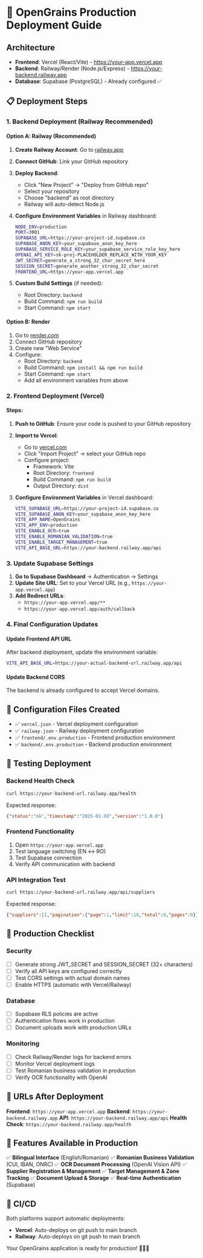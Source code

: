 # 🚀 OpenGrains Production Deployment Guide

## Architecture
- **Frontend**: Vercel (React/Vite) - https://your-app.vercel.app
- **Backend**: Railway/Render (Node.js/Express) - https://your-backend.railway.app
- **Database**: Supabase (PostgreSQL) - Already configured ✅

## 📋 Deployment Steps

### 1. Backend Deployment (Railway Recommended)

#### Option A: Railway (Recommended)
1. **Create Railway Account**: Go to [railway.app](https://railway.app)
2. **Connect GitHub**: Link your GitHub repository
3. **Deploy Backend**:
   - Click "New Project" → "Deploy from GitHub repo"
   - Select your repository
   - Choose "backend" as root directory
   - Railway will auto-detect Node.js

4. **Configure Environment Variables** in Railway dashboard:
   ```bash
   NODE_ENV=production
   PORT=3001
   SUPABASE_URL=https://your-project-id.supabase.co
   SUPABASE_ANON_KEY=your_supabase_anon_key_here
   SUPABASE_SERVICE_ROLE_KEY=your_supabase_service_role_key_here
   OPENAI_API_KEY=sk-proj-PLACEHOLDER_REPLACE_WITH_YOUR_KEY
   JWT_SECRET=generate_a_strong_32_char_secret_here
   SESSION_SECRET=generate_another_strong_32_char_secret
   FRONTEND_URL=https://your-app.vercel.app
   ```

5. **Custom Build Settings** (if needed):
   - Root Directory: `backend`
   - Build Command: `npm run build`
   - Start Command: `npm start`

#### Option B: Render
1. Go to [render.com](https://render.com)
2. Connect GitHub repository
3. Create new "Web Service"
4. Configure:
   - Root Directory: `backend`
   - Build Command: `npm install && npm run build`
   - Start Command: `npm start`
   - Add all environment variables from above

### 2. Frontend Deployment (Vercel)

#### Steps:
1. **Push to GitHub**: Ensure your code is pushed to your GitHub repository
2. **Import to Vercel**:
   - Go to [vercel.com](https://vercel.com)
   - Click "Import Project" → select your GitHub repo
   - Configure project:
     - Framework: Vite
     - Root Directory: `frontend`
     - Build Command: `npm run build`
     - Output Directory: `dist`

3. **Configure Environment Variables** in Vercel dashboard:
   ```bash
   VITE_SUPABASE_URL=https://your-project-id.supabase.co
   VITE_SUPABASE_ANON_KEY=your_supabase_anon_key_here
   VITE_APP_NAME=OpenGrains
   VITE_APP_ENV=production
   VITE_ENABLE_OCR=true
   VITE_ENABLE_ROMANIAN_VALIDATION=true
   VITE_ENABLE_TARGET_MANAGEMENT=true
   VITE_API_BASE_URL=https://your-backend.railway.app/api
   ```

### 3. Update Supabase Settings

1. **Go to Supabase Dashboard** → Authentication → Settings
2. **Update Site URL**: Set to your Vercel URL (e.g., `https://your-app.vercel.app`)
3. **Add Redirect URLs**:
   - `https://your-app.vercel.app/**`
   - `https://your-app.vercel.app/auth/callback`

### 4. Final Configuration Updates

#### Update Frontend API URL
After backend deployment, update the environment variable:
```bash
VITE_API_BASE_URL=https://your-actual-backend-url.railway.app/api
```

#### Update Backend CORS
The backend is already configured to accept Vercel domains.

## 🔧 Configuration Files Created

- ✅ `vercel.json` - Vercel deployment configuration
- ✅ `railway.json` - Railway deployment configuration
- ✅ `frontend/.env.production` - Frontend production environment
- ✅ `backend/.env.production` - Backend production environment

## 🧪 Testing Deployment

### Backend Health Check
```bash
curl https://your-backend-url.railway.app/health
```
Expected response:
```json
{"status":"ok","timestamp":"2025-01-XX","version":"1.0.0"}
```

### Frontend Functionality
1. Open `https://your-app.vercel.app`
2. Test language switching (EN ↔ RO)
3. Test Supabase connection
4. Verify API communication with backend

### API Integration Test
```bash
curl https://your-backend-url.railway.app/api/suppliers
```
Expected response:
```json
{"suppliers":[],"pagination":{"page":1,"limit":10,"total":0,"pages":0}}
```

## 🚨 Production Checklist

### Security
- [ ] Generate strong JWT_SECRET and SESSION_SECRET (32+ characters)
- [ ] Verify all API keys are configured correctly
- [ ] Test CORS settings with actual domain names
- [ ] Enable HTTPS (automatic with Vercel/Railway)

### Database
- [ ] Supabase RLS policies are active
- [ ] Authentication flows work in production
- [ ] Document uploads work with production URLs

### Monitoring
- [ ] Check Railway/Render logs for backend errors
- [ ] Monitor Vercel deployment logs
- [ ] Test Romanian business validation in production
- [ ] Verify OCR functionality with OpenAI

## 🔗 URLs After Deployment

**Frontend**: `https://your-app.vercel.app`
**Backend**: `https://your-backend.railway.app`
**API**: `https://your-backend.railway.app/api`
**Health Check**: `https://your-backend.railway.app/health`

## 📱 Features Available in Production

✅ **Bilingual Interface** (English/Romanian)
✅ **Romanian Business Validation** (CUI, IBAN, ONRC)
✅ **OCR Document Processing** (OpenAI Vision API)
✅ **Supplier Registration & Management**
✅ **Target Management & Zone Tracking**
✅ **Document Upload & Storage**
✅ **Real-time Authentication** (Supabase)

## 🔄 CI/CD

Both platforms support automatic deployments:
- **Vercel**: Auto-deploys on git push to main branch
- **Railway**: Auto-deploys on git push to main branch

Your OpenGrains application is ready for production! 🌾🇷🇴